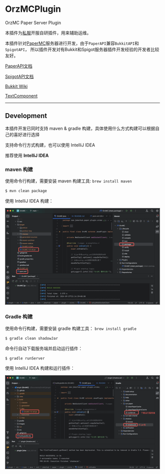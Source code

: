 # OrzMCPlugin

OrzMC Paper Server Plugin

本插件为[私服](https://minecraft.jokerhub.cn)开服自研插件，用来辅助运维。

本插件针对[PaperMC](https://papermc.io/)服务器进行开发，由于`PaperAPI`兼容`BukkitAPI`和`SpigotAPI`，
所以插件开发对有Bukkit和Spigot服务器插件开发经验的开发者比较友好。

[PaperAPI文档](https://papermc.io/javadocs)

[SpigotAPI文档](https://hub.spigotmc.org/javadocs/spigot/)

[Bukkit Wiki](https://bukkit.fandom.com/wiki/Main_Page)

[TextComponent](https://docs.adventure.kyori.net/text.html#creating-components)

---

## Development

本插件开发已同时支持 maven & gradle 构建，具体使用什么方式构建可以根据自己的喜好进行选择

支持命令行方式构建，也可以使用 IntelliJ IDEA

推荐使用 **IntelliJ IDEA**

### maven 构建

使用命令行构建，需要安装 maven 构建工具: `brew install maven`

```bash
$ mvn clean package
```

使用 IntelliJ IDEA 构建：

![maven build](./images/maven_build_guide.png)

### Gradle 构建

使用命令行构建，需要安装 gradle 构建工具： `brew install gradle`
```bash
$ gradle clean shadowJar
```

命令行自动下载服务端并启动运行插件：
```bash
$ gradle runServer
```

使用 IntelliJ IDEA 构建和运行插件：

![gradle build](./images/gradle_build_guide.png)